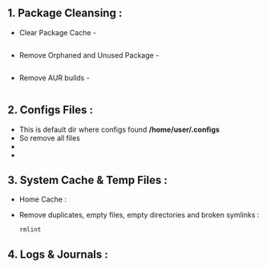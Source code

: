 
## 1. Package Cleansing :

* Clear Package Cache -
  
  ```
  
  ```
* Remove Orphaned and Unused Package -
  
  ```
  
  ```

* Remove AUR builds - 

```

```



## 2. Configs Files :

* This is default dir where configs found **/home/user/.configs**
* So remove all files
*
* 


## 3. System Cache & Temp Files :

* Home Cache : 
* Remove duplicates, empty files, empty directories and broken symlinks :

  ```
  rmlint
  ```

## 4. Logs & Journals :

